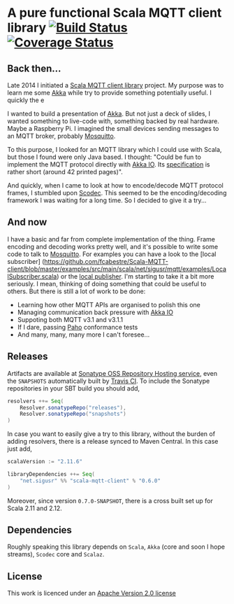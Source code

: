 # A pure functional Scala MQTT client library [![Build Status](https://travis-ci.org/fcabestre/Scala-MQTT-client.svg?branch=master)](https://travis-ci.org/fcabestre/Scala-MQTT-client) [![Coverage Status](https://coveralls.io/repos/fcabestre/Scala-MQTT-client/badge.png?branch=master)](https://coveralls.io/r/fcabestre/Scala-MQTT-client?branch=master)

## Back then...

Late 2014 I initiated a [Scala MQTT client library](https://github.com/fcabestre/Scala-MQTT-client) project. My purpose 
was to learn me some [Akka](http://akka.io) while try to provide something potentially useful. I quickly the e   

I wanted to build a presentation of [Akka](http://akka.io). But not just a deck of slides, I wanted something to
live-code with, something backed by real hardware. Maybe a Raspberry Pi. I imagined the small devices sending
messages to an MQTT broker, probably [Mosquitto](http://mosquitto.org).

To this purpose, I looked for an MQTT library which I could use with Scala, but those I found were only Java based.
I thought: "Could be fun to implement the MQTT protocol directly with [Akka IO](http://doc.akka.io/docs/akka/snapshot/scala/io.html).
Its [specification](http://public.dhe.ibm.com/software/dw/webservices/ws-mqtt/mqtt-v3r1.html) is rather short
(around 42 printed pages)".

And quickly, when I came to look at how to encode/decode MQTT protocol frames, I stumbled upon
[Scodec](http://typelevel.org/projects/scodec). This seemed to be the encoding/decoding framework I was waiting for
a long time. So I decided to give it a try...

## And now

I have a basic and far from complete implementation of the thing. Frame encoding and decoding works pretty well, and
it's possible to write some code to talk to [Mosquitto](http://mosquitto.org). For examples you can have a look to the [local subscriber]
(https://github.com/fcabestre/Scala-MQTT-client/blob/master/examples/src/main/scala/net/sigusr/mqtt/examples/LocalSubscriber.scala) or the
[local publisher](https://github.com/fcabestre/Scala-MQTT-client/blob/master/examples/src/main/scala/net/sigusr/mqtt/examples/LocalPublisher.scala).
I'm starting to take it a bit more seriously. I mean, thinking of doing something that could be useful to others. But
there is still a lot of work to be done:

  * Learning how other MQTT APIs are organised to polish this one
  * Managing communication back pressure with [Akka IO](http://doc.akka.io/docs/akka/snapshot/scala/io.html)
  * Suppoting both MQTT v3.1 and v3.1.1
  * If I dare, passing [Paho](http://www.eclipse.org/paho/clients/testing/) conformance tests
  * And many, many, many more I can't foresee...

## Releases

[ci]: https://travis-ci.org/fcabestre/Scala-MQTT-client/
[sonatype]: https://oss.sonatype.org/index.html#nexus-search;quick~scala-mqtt-client

Artifacts are available at [Sonatype OSS Repository Hosting service][sonatype], even the ```SNAPSHOTS``` automatically
built by [Travis CI][ci]. To include the Sonatype repositories in your SBT build you should add,

```scala
resolvers ++= Seq(
    Resolver.sonatypeRepo("releases"),
    Resolver.sonatypeRepo("snapshots")
)
```

In case you want to easily give a try to this library, without the burden of adding resolvers, there is a release synced
to Maven Central. In this case just add,

```scala
scalaVersion := "2.11.6"

libraryDependencies ++= Seq(
    "net.sigusr" %% "scala-mqtt-client" % "0.6.0"
)
```

Moreover, since version `0.7.0-SNAPSHOT`, there is a cross built set up for Scala 2.11 and 2.12.

## Dependencies

Roughly speaking this library depends on `Scala`, `Akka` (core and soon I hope streams), `Scodec` core and `Scalaz`.

## License

This work is licenced under an [Apache Version 2.0 license](http://github.com/fcabestre/Scala-MQTT-client/blob/master/LICENSE)
